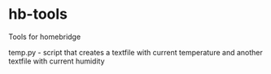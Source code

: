 # hb-tools
Tools for homebridge

temp.py - script that creates a textfile with current temperature and another textfile with current humidity
